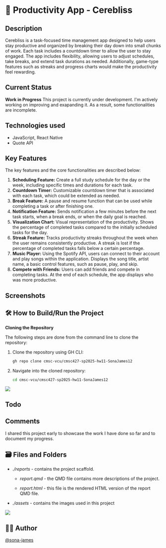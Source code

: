 # 📌 Productivity App - Cerebliss

## Description

Cerebliss is a task-focused time management app designed to help users stay productive and organized by breaking their day down into small chunks of work. Each task includes a countdown timer to allow the user to stay engaged. The app includes flexibility, allowing users to adjust schedules, take breaks, and extend task durations as needed. Additionally, game-type features such as streaks and progress charts would make the productivity feel rewarding.

## Current Status

**Work in Progress**
This project is currently under development. I'm actively working on improving and exapanding it. As a result, some functionalities are incomplete.

## Technologies used

-   JavaScript, React Native
-   Quote API

## Key Features

The key features and the core functionalities are described below:

1.  **Scheduling Feature:** Create a full study schedule for the day or the week, including specific times and durations for each task.
2.  **Countdown Timer:** Customizable countdown timer that is associated with each task, which could be extended as needed.
3.  **Break Feature:** A pause and resume function that can be used while completing a task or after finishing one.
4.  **Notification Feature:** Sends notification a few minutes before the next task starts, when a break ends, or when the daily goal is reached.
5.  **Visualization Chart:** Visual representation of the productivity. Shows the percentage of completed tasks compared to the initially scheduled tasks for the day.
6.  **Streak Feature:** Tracks productivity streaks throughout the week when the user remains consistently productive. A streak is lost if the percentage of completed tasks falls below a certain percentage.
7.  **Music Player:** Using the Spotify API, users can connect to their account and play songs within the application. Displays the song title, artist name, a basic control features, such as pause, play, and skip.
8.  **Compete with Friends:** Users can add friends and compete in completing tasks. At the end of each schedule, the app displays who was more productive.

## Screenshots

## 🛠️ How to Build/Run the Project

**Cloning the Repository**

The following steps are done from the command line to clone the repository:

1.  Clone the repository using GH CLI:

    ``` bash
    gh repo clone cmsc-vcu/cmsc427-sp2025-hw11-SonaJames12
    ```

2.  Navigate into the cloned repository:

    ``` bash
    cd cmsc-vcu/cmsc427-sp2025-hw11-SonaJames12
    ```

![](https://raw.githubusercontent.com/andreasbm/readme/master/assets/lines/rainbow.png)

## Todo

## Comments

I shared this project early to showcase the work I have done so far and to document my progress.

## 🗃️ Files and Folders

-   *./reports* - contains the project scaffold.

    -   *report.qmd* - the QMD file contains more descriptions of the project.

    -   *report.html* - this file is the rendered HTML version of the report QMD file.

-   *./assets* - contains the images used in this project

![](https://raw.githubusercontent.com/andreasbm/readme/master/assets/lines/rainbow.png)

## 🙆‍♀️ Author

[\@sona-james](https://github.com/sona-james)


